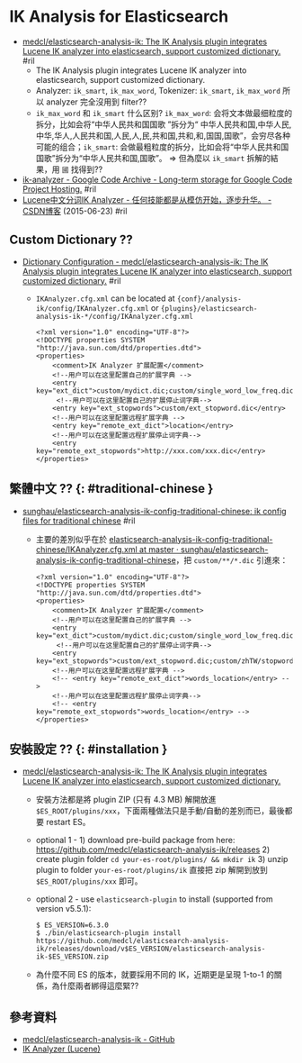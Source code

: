 # IK Analysis for Elasticsearch

  - [medcl/elasticsearch\-analysis\-ik: The IK Analysis plugin integrates Lucene IK analyzer into elasticsearch, support customized dictionary\.](https://github.com/medcl/elasticsearch-analysis-ik) #ril
      - The IK Analysis plugin integrates Lucene IK analyzer into elasticsearch, support customized dictionary.
      - Analyzer: `ik_smart`, `ik_max_word`, Tokenizer: `ik_smart`, `ik_max_word` 所以 analyzer 完全沒用到 filter??
      - `ik_max_word` 和 `ik_smart` 什么区别? `ik_max_word`: 会将文本做最细粒度的拆分，比如会将“中华人民共和国国歌 ”拆分为“ 中华人民共和国,中华人民,中华,华人,人民共和国,人民,人,民,共和国,共和,和,国国,国歌”，会穷尽各种可能的组合；`ik_smart`: 会做最粗粒度的拆分，比如会将“中华人民共和国国歌”拆分为“中华人民共和国,国歌”。 => 但為麼以 `ik_smart` 拆解的結果，用 `國` 找得到??
  - [ik-analyzer - Google Code Archive \- Long\-term storage for Google Code Project Hosting\.](https://code.google.com/archive/p/ik-analyzer/) #ril
  - [Lucene中文分词IK Analyzer \- 任何技能都是从模仿开始，逐步升华。 \- CSDN博客](https://blog.csdn.net/zhu_tianwei/article/details/46607421) (2015-06-23) #ril

## Custom Dictionary ??

  - [Dictionary Configuration - medcl/elasticsearch\-analysis\-ik: The IK Analysis plugin integrates Lucene IK analyzer into elasticsearch, support customized dictionary\.](https://github.com/medcl/elasticsearch-analysis-ik#dictionary-configuration) #ril
      - `IKAnalyzer.cfg.xml` can be located at `{conf}/analysis-ik/config/IKAnalyzer.cfg.xml` or `{plugins}/elasticsearch-analysis-ik-*/config/IKAnalyzer.cfg.xml`

            <?xml version="1.0" encoding="UTF-8"?>
            <!DOCTYPE properties SYSTEM "http://java.sun.com/dtd/properties.dtd">
            <properties>
                <comment>IK Analyzer 扩展配置</comment>
                <!--用户可以在这里配置自己的扩展字典 -->
                <entry key="ext_dict">custom/mydict.dic;custom/single_word_low_freq.dic</entry>
                 <!--用户可以在这里配置自己的扩展停止词字典-->
                <entry key="ext_stopwords">custom/ext_stopword.dic</entry>
                <!--用户可以在这里配置远程扩展字典 -->
                <entry key="remote_ext_dict">location</entry>
                <!--用户可以在这里配置远程扩展停止词字典-->
                <entry key="remote_ext_stopwords">http://xxx.com/xxx.dic</entry>
            </properties>

## 繁體中文 ?? {: #traditional-chinese }

  - [sunghau/elasticsearch\-analysis\-ik\-config\-traditional\-chinese: ik config files for traditional chinese](https://github.com/sunghau/elasticsearch-analysis-ik-config-traditional-chinese) #ril
      - 主要的差別似乎在於 [elasticsearch\-analysis\-ik\-config\-traditional\-chinese/IKAnalyzer\.cfg\.xml at master · sunghau/elasticsearch\-analysis\-ik\-config\-traditional\-chinese](https://github.com/sunghau/elasticsearch-analysis-ik-config-traditional-chinese/blob/master/config/ik/IKAnalyzer.cfg.xml)，把 `custom/**/*.dic` 引進來：


            <?xml version="1.0" encoding="UTF-8"?>
            <!DOCTYPE properties SYSTEM "http://java.sun.com/dtd/properties.dtd">  
            <properties>  
                <comment>IK Analyzer 扩展配置</comment>
                <!--用户可以在这里配置自己的扩展字典 -->	
                <entry key="ext_dict">custom/mydict.dic;custom/single_word_low_freq.dic;custom/zhTW/main.dic;custom/zhTW/preposition.dic;custom/zhTW/quantifier.dic;custom/zhTW/suffix.dic;custom/zhTW/surname.dic</entry> 	
                 <!--用户可以在这里配置自己的扩展停止词字典-->
                <entry key="ext_stopwords">custom/ext_stopword.dic;custom/zhTW/stopword.dic</entry>
                <!--用户可以在这里配置远程扩展字典 -->	
                <!-- <entry key="remote_ext_dict">words_location</entry> -->
                <!--用户可以在这里配置远程扩展停止词字典-->
                <!-- <entry key="remote_ext_stopwords">words_location</entry> -->
            </properties>

## 安裝設定 ?? {: #installation }

  - [medcl/elasticsearch\-analysis\-ik: The IK Analysis plugin integrates Lucene IK analyzer into elasticsearch, support customized dictionary\.](https://github.com/medcl/elasticsearch-analysis-ik)
      - 安裝方法都是將 plugin ZIP (只有 4.3 MB) 解開放進 `$ES_ROOT/plugins/xxx`，下面兩種做法只是手動/自動的差別而已，最後都要 restart ES。
      - optional 1 - 1) download pre-build package from here: https://github.com/medcl/elasticsearch-analysis-ik/releases 2) create plugin folder `cd your-es-root/plugins/ && mkdir ik` 3) unzip plugin to folder `your-es-root/plugins/ik` 直接把 zip 解開到放到 `$ES_ROOT/plugins/xxx` 即可。
      - optional 2 - use `elasticsearch-plugin` to install (supported from version v5.5.1):

            $ ES_VERSION=6.3.0
            $ ./bin/elasticsearch-plugin install https://github.com/medcl/elasticsearch-analysis-ik/releases/download/v$ES_VERSION/elasticsearch-analysis-ik-$ES_VERSION.zip

      - 為什麼不同 ES 的版本，就要採用不同的 IK，近期更是呈現 1-to-1 的關係，為什麼兩者綁得這麼緊??

## 參考資料

  - [medcl/elasticsearch-analysis-ik - GitHub](https://github.com/medcl/elasticsearch-analysis-ik)
  - [IK Analyzer (Lucene)](https://code.google.com/archive/p/ik-analyzer/)
